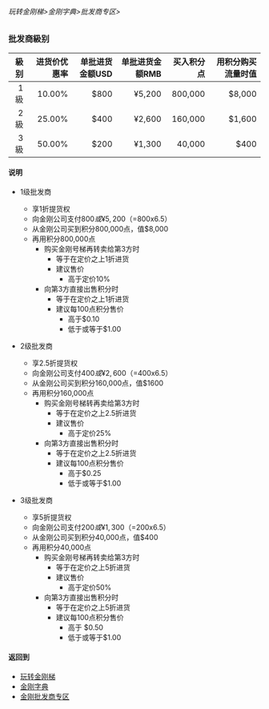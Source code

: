 ###### 玩转金刚梯>金刚字典>批发商专区>
### 批发商級别

| 級别|进货价优惠率|单批进货金额USD|单批进货金额RMB|买入积分点|用积分购买流量时值|
|-:|-:|-:|-:|-:|-:|
|  1 級 |10.00%|$800|¥5,200|800,000|$8,000|
|  2 級 |25.00%|$400|¥2,600|160,000|$1,600|
|  3 級 |50.00%|$200|¥1,300| 40,000|$400|




#### 说明

- 1级批发商 
  - 享1折提货权
  - 向金刚公司支付$800或¥5,200（=$800x6.5）
  - 从金刚公司买到积分800,000点，值$8,000
  - 再用积分800,000点
    - 购买金刚号梯再转卖给第3方时
      - 等于在定价之上1折进货
      - 建议售价
        - 高于定价10%
    - 向第3方直接出售积分时
      - 等于在定价之上1折进货
      - 建议每100点积分售价
        - 高于$0.10
        - 低于或等于$1.00<br>

- 2级批发商 
  - 享2.5折提货权
  - 向金刚公司支付$400或¥2,600（=$400x6.5）
  - 从金刚公司买到积分160,000点，值$1600
  - 再用积分160,000点
    - 购买金刚号梯转再卖给第3方时
      - 等于在定价之上2.5折进货
      - 建议售价
        - 高于定价25%
    - 向第3方直接出售积分时
      - 等于在定价之上2.5折进货
      - 建议每100点积分售价
        - 高于$0.25
        - 低于或等于$1.00<br>

- 3级批发商 
  - 享5折提货权
  - 向金刚公司支付$200或¥1,300（=$200x6.5）
  - 从金刚公司买到积分40,000点，值$400
  - 再用积分40,000点
    - 购买金刚号梯再转卖给第3方时
      - 等于在定价之上5折进货
      - 建议售价
        - 高于定价50%
    - 向第3方直接出售积分时
      - 等于在定价之上5折进货
      - 建议每100点积分售价
        - 高于 $0.50
        - 低于或等于$1.00 <br>

#### 返回到
- [玩转金刚梯](https://github.com/a2zitpro/web/blob/master/LadderFree/A.md)
- [金刚字典](https://github.com/a2zitpro/web/blob/master/LadderFree/kkDictionary/KKDictionary.md)
- [金刚批发商专区](https://github.com/a2zitpro/web/blob/master/LadderFree/kkDictionary/KKWholesalersZone.md)



